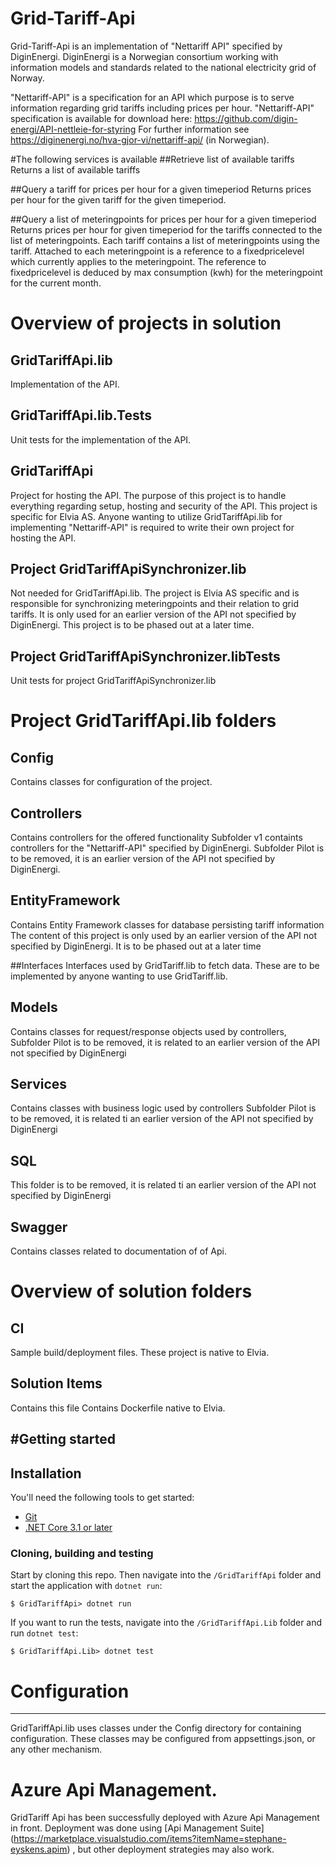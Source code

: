 # Grid-Tariff-Api

Grid-Tariff-Api is an implementation of "Nettariff API" specified by DiginEnergi.
DiginEnergi is a Norwegian consortium working with information models and standards related to the national electricity grid of Norway.

"Nettariff-API" is a specification for an API which purpose is to serve information regarding grid tariffs including prices per hour.
"Nettariff-API" specification is available for download here: https://github.com/digin-energi/API-nettleie-for-styring
For further information see https://diginenergi.no/hva-gjor-vi/nettariff-api/ (in Norwegian).

#The following services is available
##Retrieve list of available tariffs
Returns a list of available tariffs

##Query a tariff for prices per hour for a given timeperiod
Returns prices per hour for the given tariff for the given timeperiod.

##Query a list of meteringpoints for prices per hour for a given timeperiod
Returns prices per hour for given timeperiod for the tariffs connected to the list of meteringpoints.
Each tariff contains a list of meteringpoints using the tariff.
Attached to each meteringpoint is a reference to a fixedpricelevel which currently applies to the meteringpoint.
The reference to fixedpricelevel is deduced by max consumption (kwh) for the meteringpoint for the current month.


# Overview of projects in solution

## GridTariffApi.lib
Implementation of the API.

## GridTariffApi.lib.Tests
Unit tests for the implementation of the API.

## GridTariffApi
Project for hosting the API.
The purpose of this project is to handle everything regarding setup, hosting and security of the API.
This project is specific for Elvia AS.
Anyone wanting to utilize GridTariffApi.lib for implementing "Nettariff-API" is required to write their own project for hosting the API.

## Project GridTariffApiSynchronizer.lib
Not needed for GridTariffApi.lib.
The project is Elvia AS specific and is responsible for synchronizing meteringpoints and their relation to grid tariffs.
It is only used for an earlier version of the API not specified by DiginEnergi.
This project is to be phased out at a later time.

## Project GridTariffApiSynchronizer.libTests
Unit tests for project GridTariffApiSynchronizer.lib


# Project GridTariffApi.lib folders

## Config
Contains classes for configuration of the project.

## Controllers
Contains controllers for the offered functionality
Subfolder v1 containts controllers for the "Nettariff-API" specified by DiginEnergi.
Subfolder Pilot is to be removed, it is an earlier version of the API not specified by DiginEnergi.

## EntityFramework
Contains Entity Framework classes for database persisting tariff information
The content of this project is only used by an earlier version of the API not specified by DiginEnergi.
It is to be phased out at a later time

##Interfaces
Interfaces used by GridTariff.lib to fetch data.
These are to be implemented by anyone wanting to use GridTariff.lib.

## Models 
Contains classes for request/response objects used by controllers,
Subfolder Pilot is to be removed, it is related to an earlier version of the API not specified by DiginEnergi

## Services
Contains classes with business logic used by controllers
Subfolder Pilot is to be removed, it is related ti an earlier version of the API not specified by DiginEnergi

##  SQL
This folder is to be removed, it is related ti an earlier version of the API not specified by DiginEnergi

## Swagger
Contains classes related to documentation of of Api.


# Overview of solution folders

## CI
Sample build/deployment files.
These project is native to Elvia.

## Solution Items 
Contains this file
Contains Dockerfile native to Elvia.

#Getting started
---------------
## Installation
You'll need the following tools to get started:
* [Git](https://git-scm.com/downloads)
* [.NET Core 3.1 or later](https://dotnet.microsoft.com/download)

### Cloning, building and testing
Start by cloning this repo. Then navigate into the `/GridTariffApi` folder and start the application with `dotnet run`:
```shell
$ GridTariffApi> dotnet run	
```

If you want to run the tests, navigate into the `/GridTariffApi.Lib` folder and run `dotnet test`:
```shell
$ GridTariffApi.Lib> dotnet test
```


# Configuration
-------------
GridTariffApi.lib uses classes under the Config directory for containing configuration.
These classes may be configured from appsettings.json, or any other mechanism.

# Azure Api Management.
GridTariff Api has been successfully deployed with Azure Api Management in front.
Deployment was done using [Api Management Suite] (https://marketplace.visualstudio.com/items?itemName=stephane-eyskens.apim) , but other deployment strategies may also work.

